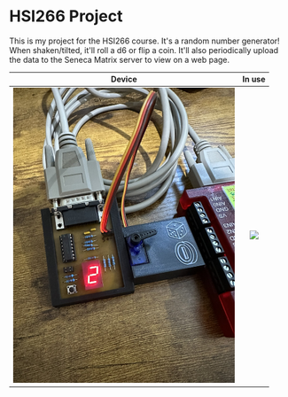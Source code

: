# HSI266 Project
This is my project for the HSI266 course. It's a random number generator! When shaken/tilted, it'll roll a d6 or flip a coin. It'll also periodically upload the data to the Seneca Matrix server to view on a web page.


Device                                           | In use
:-----------------------------------------------:|:-----------------------------------------------:
<img src="github/IMG_0600.JPEG" width="400px" /> | <img src="github/IMG_0601.gif" width="300px" />
